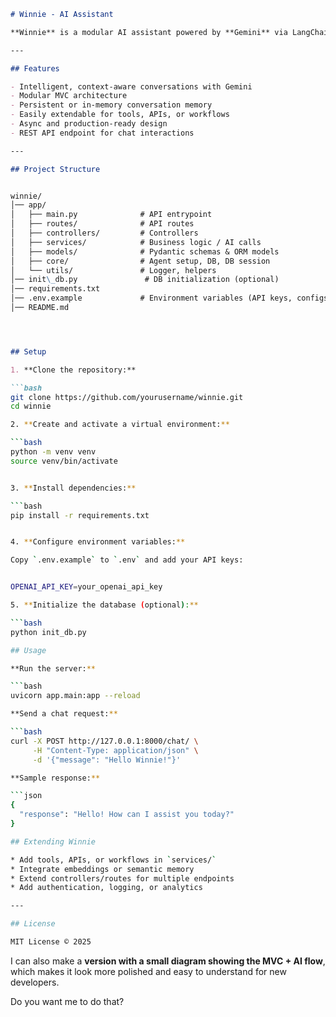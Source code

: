 ```markdown
# Winnie - AI Assistant

**Winnie** is a modular AI assistant powered by **Gemini** via LangChain. It provides intelligent, context-aware conversations, remembers past interactions, and can be extended with tools, workflows, or additional AI features.

---

## Features

- Intelligent, context-aware conversations with Gemini
- Modular MVC architecture
- Persistent or in-memory conversation memory
- Easily extendable for tools, APIs, or workflows
- Async and production-ready design
- REST API endpoint for chat interactions

---

## Project Structure


winnie/
│── app/
│   ├── main.py              # API entrypoint
│   ├── routes/              # API routes
│   ├── controllers/         # Controllers
│   ├── services/            # Business logic / AI calls
│   ├── models/              # Pydantic schemas & ORM models
│   ├── core/                # Agent setup, DB, DB session
│   └── utils/               # Logger, helpers
│── init\_db.py               # DB initialization (optional)
│── requirements.txt
│── .env.example             # Environment variables (API keys, configs)
│── README.md




## Setup

1. **Clone the repository:**

```bash
git clone https://github.com/yourusername/winnie.git
cd winnie

2. **Create and activate a virtual environment:**

```bash
python -m venv venv
source venv/bin/activate


3. **Install dependencies:**

```bash
pip install -r requirements.txt


4. **Configure environment variables:**

Copy `.env.example` to `.env` and add your API keys:


OPENAI_API_KEY=your_openai_api_key

5. **Initialize the database (optional):**

```bash
python init_db.py

## Usage

**Run the server:**

```bash
uvicorn app.main:app --reload

**Send a chat request:**

```bash
curl -X POST http://127.0.0.1:8000/chat/ \
     -H "Content-Type: application/json" \
     -d '{"message": "Hello Winnie!"}'

**Sample response:**

```json
{
  "response": "Hello! How can I assist you today?"
}

## Extending Winnie

* Add tools, APIs, or workflows in `services/`
* Integrate embeddings or semantic memory
* Extend controllers/routes for multiple endpoints
* Add authentication, logging, or analytics

---

## License

MIT License © 2025

```


I can also make a **version with a small diagram showing the MVC + AI flow**, which makes it look more polished and easy to understand for new developers.  

Do you want me to do that?
```
